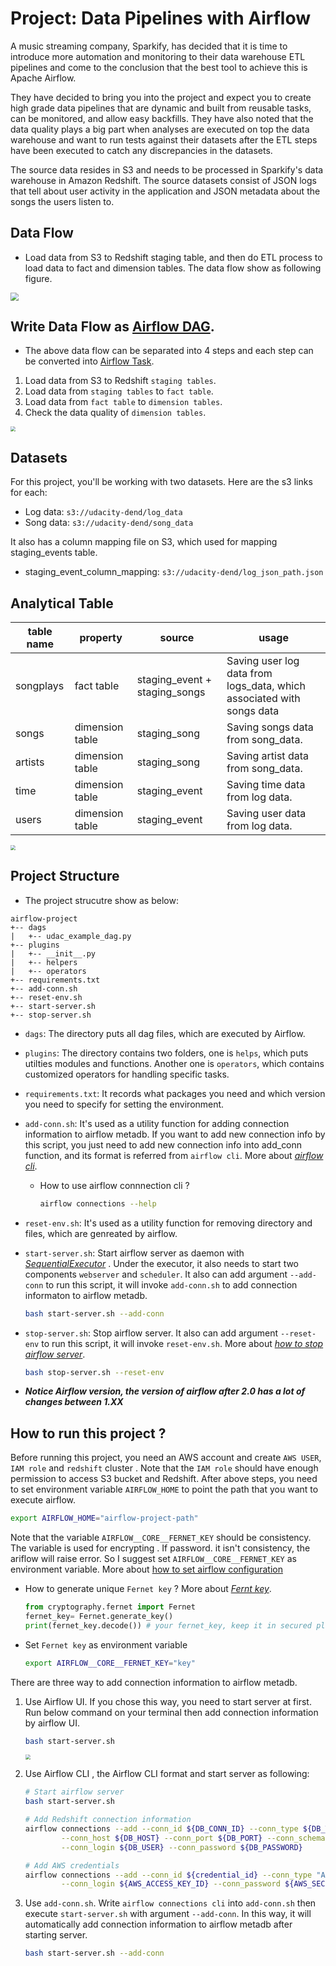 # Project: Data Pipelines with Airflow

A music streaming company, Sparkify, has decided that it is time to introduce more automation and monitoring to their data warehouse ETL pipelines and come to the conclusion that the best tool to achieve this is Apache Airflow.

They have decided to bring you into the project and expect you to create high grade data pipelines that are dynamic and built from reusable tasks, can be monitored, and allow easy backfills. They have also noted that the data quality plays a big part when analyses are executed on top the data warehouse and want to run tests against their datasets after the ETL steps have been executed to catch any discrepancies in the datasets.

The source data resides in S3 and needs to be processed in Sparkify's data warehouse in Amazon Redshift. The source datasets consist of JSON logs that tell about user activity in the application and JSON metadata about the songs the users listen to.


## Data Flow

- Load data from S3 to Redshift staging table, and then do ETL process to load data to fact and dimension tables. The data flow show as following figure.

<img src="./images/data_process.png" style="zoom:80%;" />

## Write Data Flow as [Airflow DAG](https://airflow.apache.org/docs/apache-airflow/1.10.12/concepts.html). 

-  The above data flow can be separated into 4 steps and each step can be converted into [Airflow Task](https://airflow.apache.org/docs/apache-airflow/stable/concepts/tasks.html).
  1. Load data from S3 to Redshift `staging tables`.
  2. Load data from `staging tables` to `fact table`.
  3. Load data from `fact table` to `dimension tables`.
  4. Check the data quality of `dimension tables`.

<img src="./images/dag.png" style="zoom:50%;" />


## Datasets

For this project, you'll be working with two datasets. Here are the s3 links for each:

- Log data: `s3://udacity-dend/log_data`
- Song data: `s3://udacity-dend/song_data`

It also has a column mapping file on S3, which used for mapping staging_events table.

- staging_event_column_mapping: `s3://udacity-dend/log_json_path.json`

  

## Analytical Table

| table name | property        | source                        | usage                                                        |
| ---------- | --------------- | ----------------------------- | ------------------------------------------------------------ |
| songplays  | fact table      | staging_event + staging_songs | Saving user log data from logs_data, which associated with songs data |
| songs      | dimension table | staging_song                  | Saving songs data from song_data.                            |
| artists    | dimension table | staging_song                  | Saving artist data from song_data.                           |
| time       | dimension table | staging_event                 | Saving time data from log data.                              |
| users      | dimension table | staging_event                 | Saving user data from log data.                              |

<img src="./images/analytical_schema.png" style="zoom:50%;" />



## Project Structure

- The project strucutre show as below:

```ANSI
airflow-project
+-- dags
|   +-- udac_example_dag.py
+-- plugins
|   +-- __init__.py
|   +-- helpers
|   +-- operators
+-- requirements.txt
+-- add-conn.sh
+-- reset-env.sh
+-- start-server.sh
+-- stop-server.sh
```

- `dags`: The directory puts all dag files, which are executed by Airflow.

- `plugins`: The directory contains two folders, one is `helps`, which puts utilties modules and functions. Another one is `operators`, which contains customized operators for handling specific tasks.

- `requirements.txt`: It records what packages you need and which version you need to specify for setting the environment. 

- `add-conn.sh`: It's used as a utility function for adding connection information to airflow metadb. If you want to add new connection info by this script,  you just need to add new connection info into add_conn function, and its format is referred from `airflow cli`. More about *[airflow cli](https://airflow.apache.org/docs/apache-airflow/stable/cli-and-env-variables-ref.html)*.

  - How to use airflow connnection cli ? 

    ```bash
    airflow connections --help
    ```

- `reset-env.sh`: It's used as a utility function for removing directory and files, which are genreated by airflow.

- `start-server.sh`: Start airflow server as daemon with *[SequentialExecutor](https://airflow.apache.org/docs/apache-airflow/stable/executor/sequential.html)* . Under the executor, it also needs to start two components `webserver` and `scheduler`.  It also can add argument `--add-conn` to run this script, it will invoke `add-conn.sh` to add connection informaton to airflow metadb.

  ```bash
  bash start-server.sh --add-conn
  ```

- `stop-server.sh`: Stop airflow server. It also can add argument `--reset-env` to run this script, it will invoke `reset-env.sh`.  More about *[how to stop airflow server](https://stackoverflow.com/questions/65656254/how-to-kill-airflow-scheduler-and-webserver)*.

  ```bash
  bash stop-server.sh --reset-env
  ```

- ***Notice Airflow version, the version of airflow after 2.0 has a lot of changes between 1.XX***


## How to run this project ?

Before running this project, you need an AWS account and create `AWS USER`,  `IAM role` and `redshift` cluster .  Note that the `IAM role` should have enough permission to access S3 bucket and Redshift. After above steps, you need to set environment variable `AIRFLOW_HOME` to point the path that you want to execute airflow. 

```bash
export AIRFLOW_HOME="airflow-project-path"
```

Note that the variable `AIRFLOW__CORE__FERNET_KEY` should be consistency. The variable is used for encrypting . If password. it isn't consistency, the ariflow will raise error. So I suggest set `AIRFLOW__CORE__FERNET_KEY` as environment variable. More about [how to set airflow configuration](https://airflow.apache.org/docs/apache-airflow/stable/howto/set-config.html)

- How to generate unique `Fernet key` ? More about *[Fernt key](https://airflow.apache.org/docs/apache-airflow/stable/security/secrets/fernet.html)*.

  ```python
  from cryptography.fernet import Fernet
  fernet_key= Fernet.generate_key()
  print(fernet_key.decode()) # your fernet_key, keep it in secured place!
  ```

- Set `Fernet key` as  environment variable

  ```bash
  export AIRFLOW__CORE__FERNET_KEY="key"
  ```

 There are three way to add connection information to airflow metadb.

1. Use Airflow UI. If you chose this way, you need to start server at first. Run below command on your terminal then add connection information by airflow UI.

   ```bash
   bash start-server.sh
   ```

   <img src="./images/ariflow-ui.png" style="zoom:50%;" />


2. Use Airflow CLI , the Airflow CLI format and start server as following:

   ```bash
   # Start airflow server
   bash start-server.sh
   
   # Add Redshift connection information
   airflow connections --add --conn_id ${DB_CONN_ID} --conn_type ${DB_TYPE}\
           --conn_host ${DB_HOST} --conn_port ${DB_PORT} --conn_schema ${DB_NAME}\
           --conn_login ${DB_USER} --conn_password ${DB_PASSWORD}
   
   # Add AWS credentials
   airflow connections --add --conn_id ${credential_id} --conn_type "Amazon Web Services"\
           --conn_login ${AWS_ACCESS_KEY_ID} --conn_password ${AWS_SECRET_ACCESS_KEY}
   
   ```

3. Use `add-conn.sh`. Write `airflow connections cli` into `add-conn.sh` then execute `start-server.sh` with argument `--add-conn`. In this way, it will automatically add connection information to airflow metadb after starting server.

   ```bash
   bash start-server.sh --add-conn
   ```
